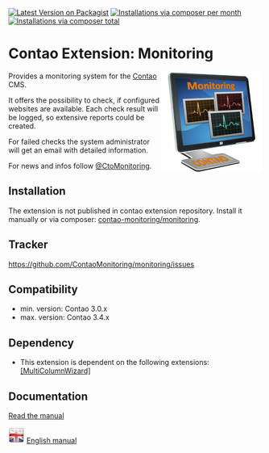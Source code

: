 [![Latest Version on Packagist](http://img.shields.io/packagist/v/contao-monitoring/monitoring.svg?style=flat)](https://packagist.org/packages/contao-monitoring/monitoring)
[![Installations via composer per month](http://img.shields.io/packagist/dm/contao-monitoring/monitoring.svg?style=flat)](https://packagist.org/packages/contao-monitoring/monitoring)
[![Installations via composer total](http://img.shields.io/packagist/dt/contao-monitoring/monitoring.svg?style=flat)](https://packagist.org/packages/contao-monitoring/monitoring)

Contao Extension: Monitoring
============================

<img align="right" width="200" height="200" src="https://raw.githubusercontent.com/ContaoMonitoring/documentation/master/logo/ContaoMonitoring_Logo_200x200.png">

Provides a monitoring system for the [Contao](http://contao.org) CMS.

It offers the possibility to check, if configured websites are available. Each check result will be logged, so extensive reports could be created.

For failed checks the system administrator will get an email with detailed information.

For news and infos follow [@CtoMonitoring](https://twitter.com/CtoMonitoring).


Installation
------------

The extension is not published in contao extension repository.
Install it manually or via composer: [contao-monitoring/monitoring](https://packagist.org/packages/contao-monitoring/monitoring).


Tracker
-------

https://github.com/ContaoMonitoring/monitoring/issues


Compatibility
-------------

- min. version: Contao 3.0.x
- max. version: Contao 3.4.x


Dependency
----------

- This extension is dependent on the following extensions: [[MultiColumnWizard]](https://contao.org/en/extension-list/view/MultiColumnWizard.html)


Documentation
-------------

[Read the manual](https://cliffparnitzky.gitbooks.io/contaomonitoring)

![EN](https://raw.githubusercontent.com/ContaoMonitoring/documentation/master/en/en.png) [English manual](https://cliffparnitzky.gitbooks.io/contaomonitoring/content/en/index.html)
